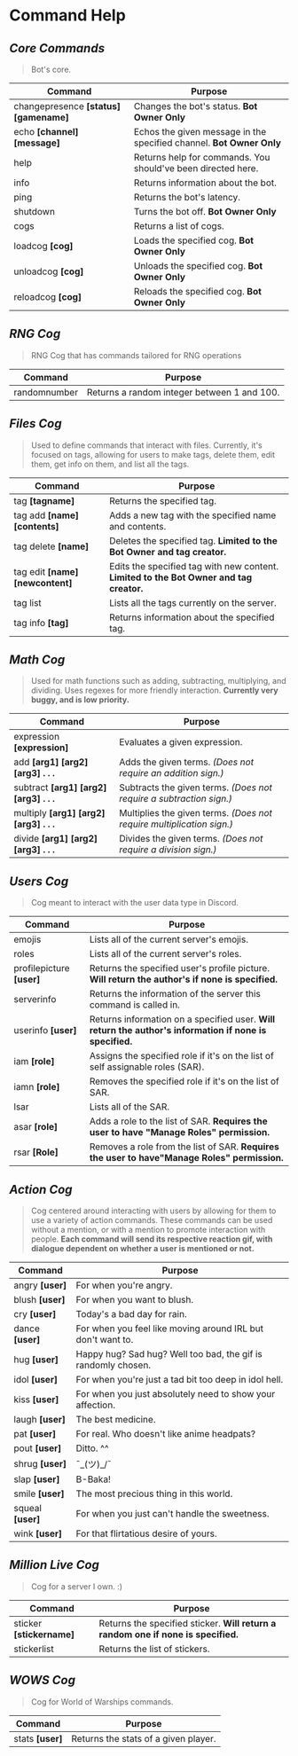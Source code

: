 # Command Help

## *Core Commands*
> Bot's core.

|Command| Purpose
|--|--|
|changepresence **[status] [gamename]**|Changes the bot's status. **Bot Owner Only**
|echo **[channel] [message]** | Echos the given message in the specified channel. **Bot Owner Only**
|help|Returns help for commands. You should've been directed here.
|info| Returns information about the bot.
|ping | Returns the bot's latency.
|shutdown|Turns the bot off. **Bot Owner Only** |
|cogs| Returns a list of cogs.
|loadcog **[cog]** | Loads the specified cog. **Bot Owner Only**
|unloadcog **[cog]**| Unloads the specified cog. **Bot Owner Only**
|reloadcog **[cog]** | Reloads the specified cog. **Bot Owner Only**


## *RNG Cog*

> RNG Cog that has commands tailored for RNG operations

|Command| Purpose
|--|--|
|randomnumber|Returns a random integer between 1 and 100.

## *Files Cog*
> Used to define commands that interact with files. Currently, it's focused on tags, allowing for users to make tags, delete them, edit them, get info on them, and list all the tags.

|Command| Purpose
|--|--|
|tag **[tagname]**|Returns the specified tag.
|tag add **[name] [contents]**| Adds a new tag with the specified name and contents.
|tag delete **[name]**| Deletes the specified tag. **Limited to the Bot Owner and tag creator.**
|tag edit **[name] [newcontent]**| Edits the specified tag with new content. **Limited to the Bot Owner and tag creator.**
|tag list| Lists all the tags currently on the server.
|tag info **[tag]**| Returns information about the specified tag.


## *Math Cog*
> Used for math functions such as adding, subtracting, multiplying, and dividing. Uses regexes for more friendly interaction. **Currently very buggy, and is low priority.**

|Command| Purpose
|--|--|
|expression **[expression]**|Evaluates a given expression.
|add **[arg1] [arg2] [arg3] . . .**| Adds the given terms. *(Does not require an addition sign.)*
|subtract **[arg1] [arg2] [arg3] . . .**| Subtracts the given terms. *(Does not require a subtraction sign.)*
|multiply **[arg1] [arg2] [arg3] . . .**| Multiplies the given terms. *(Does not require multiplication sign.)*
|divide **[arg1] [arg2] [arg3] . . .**| Divides the given terms. *(Does not require a division sign.)*

## *Users Cog*
> Cog meant to interact with the user data type in Discord.
>
|Command| Purpose
|--|--|
|emojis| Lists all of the current server's emojis.
|roles| Lists all of the current server's roles.
|profilepicture **[user]**| Returns the specified user's profile picture. **Will return the author's if none is specified.**
|serverinfo| Returns the information of the server this command is called in.
|userinfo **[user]**|Returns information on a specified user. **Will return the author's information if none is specified.**
|iam **[role]**| Assigns the specified role if it's on the list of self assignable roles (SAR).
|iamn **[role]**| Removes the specified role if it's on the list of SAR.
|lsar| Lists all of the SAR.
|asar **[role]**| Adds a role to the list of SAR. **Requires the user to have "Manage Roles" permission.**
|rsar **[Role]**| Removes a role from the list of SAR. **Requires the user to have"Manage Roles" permission.**


## *Action Cog*
> Cog centered around interacting with users by allowing for them to use a variety of action commands.
> These commands can be used without a mention, or with a mention to promote interaction with people.
>  **Each command will send its respective reaction gif, with dialogue dependent on whether a user is mentioned or not.**

|Command| Purpose
|--|--|
|angry **[user]**|For when you're angry.
|blush **[user]**|For when you want to blush.
|cry **[user]**|Today's a bad day for rain.
|dance **[user]**|For when you feel like moving around IRL but don't want to.
|hug **[user]**|Happy hug? Sad hug? Well too bad, the gif is randomly chosen.
|idol **[user]**|For when you're just a tad bit too deep in idol hell.
|kiss **[user]**| For when you just absolutely need to show your affection.
|laugh **[user]**| The best medicine.
|pat **[user]**| For real. Who doesn't like anime headpats?
|pout **[user]**| Ditto. ^^
|shrug **[user]**| ¯\_(ツ)_/¯
|slap **[user]**| B-Baka!
|smile **[user]**| The most precious thing in this world.
|squeal **[user]**| For when you just can't handle the sweetness.
|wink **[user]**| For that flirtatious desire of yours.



## *Million Live Cog*
> Cog for a server I own. :)

|Command| Purpose
|--|--|
|sticker **[stickername]**|Returns the specified sticker. **Will return a random one if none is specified.**
| stickerlist| Returns the list of stickers.

## *WOWS Cog*
> Cog for World of Warships commands.

|Command| Purpose
|--|--|
|stats **[user]**|Returns the stats of a given player.
